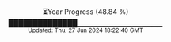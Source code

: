 <p align="center">
⏳Year Progress (48.84 %) <br>
██████████████▁▁▁▁▁▁▁▁▁▁▁▁▁▁▁▁ <br>
<sub>Updated: Thu, 27 Jun 2024 18:22:40 GMT</sub>
</p>

